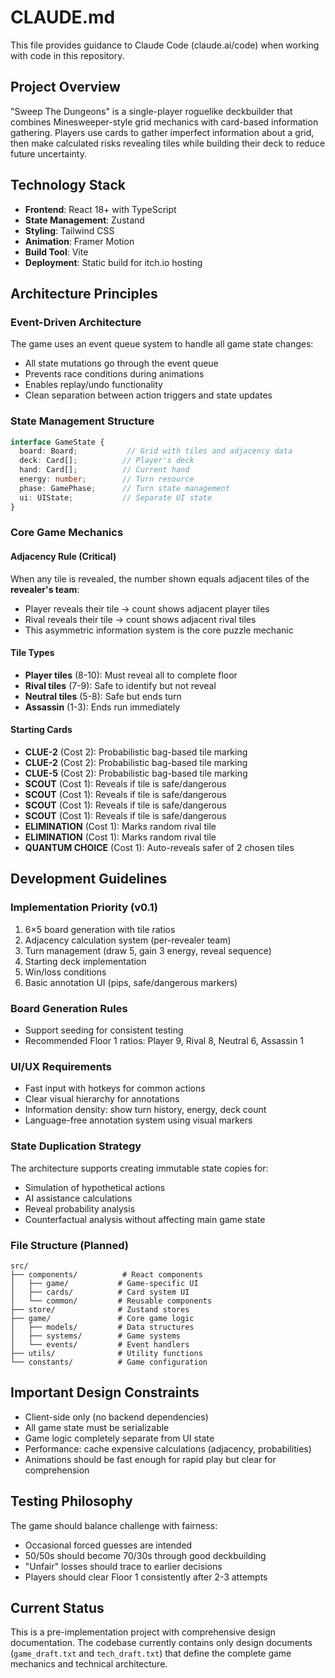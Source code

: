 # CLAUDE.md

This file provides guidance to Claude Code (claude.ai/code) when working with code in this repository.

## Project Overview

"Sweep The Dungeons" is a single-player roguelike deckbuilder that combines Minesweeper-style grid mechanics with card-based information gathering. Players use cards to gather imperfect information about a grid, then make calculated risks revealing tiles while building their deck to reduce future uncertainty.

## Technology Stack

- **Frontend**: React 18+ with TypeScript
- **State Management**: Zustand 
- **Styling**: Tailwind CSS
- **Animation**: Framer Motion
- **Build Tool**: Vite
- **Deployment**: Static build for itch.io hosting

## Architecture Principles

### Event-Driven Architecture
The game uses an event queue system to handle all game state changes:
- All state mutations go through the event queue
- Prevents race conditions during animations
- Enables replay/undo functionality
- Clean separation between action triggers and state updates

### State Management Structure
```typescript
interface GameState {
  board: Board;           // Grid with tiles and adjacency data
  deck: Card[];          // Player's deck
  hand: Card[];          // Current hand
  energy: number;        // Turn resource
  phase: GamePhase;      // Turn state management
  ui: UIState;           // Separate UI state
}
```

### Core Game Mechanics

#### Adjacency Rule (Critical)
When any tile is revealed, the number shown equals adjacent tiles of the **revealer's team**:
- Player reveals their tile → count shows adjacent player tiles
- Rival reveals their tile → count shows adjacent rival tiles
- This asymmetric information system is the core puzzle mechanic

#### Tile Types
- **Player tiles** (8-10): Must reveal all to complete floor
- **Rival tiles** (7-9): Safe to identify but not reveal
- **Neutral tiles** (5-8): Safe but ends turn
- **Assassin** (1-3): Ends run immediately

#### Starting Cards
- **CLUE-2** (Cost 2): Probabilistic bag-based tile marking
- **CLUE-2** (Cost 2): Probabilistic bag-based tile marking
- **CLUE-5** (Cost 2): Probabilistic bag-based tile marking
- **SCOUT** (Cost 1): Reveals if tile is safe/dangerous
- **SCOUT** (Cost 1): Reveals if tile is safe/dangerous
- **SCOUT** (Cost 1): Reveals if tile is safe/dangerous
- **SCOUT** (Cost 1): Reveals if tile is safe/dangerous
- **ELIMINATION** (Cost 1): Marks random rival tile
- **ELIMINATION** (Cost 1): Marks random rival tile
- **QUANTUM CHOICE** (Cost 1): Auto-reveals safer of 2 chosen tiles

## Development Guidelines

### Implementation Priority (v0.1)
1. 6×5 board generation with tile ratios
2. Adjacency calculation system (per-revealer team)
3. Turn management (draw 5, gain 3 energy, reveal sequence)
4. Starting deck implementation
5. Win/loss conditions
6. Basic annotation UI (pips, safe/dangerous markers)

### Board Generation Rules
- Support seeding for consistent testing
- Recommended Floor 1 ratios: Player 9, Rival 8, Neutral 6, Assassin 1

### UI/UX Requirements
- Fast input with hotkeys for common actions
- Clear visual hierarchy for annotations
- Information density: show turn history, energy, deck count
- Language-free annotation system using visual markers

### State Duplication Strategy
The architecture supports creating immutable state copies for:
- Simulation of hypothetical actions
- AI assistance calculations
- Reveal probability analysis
- Counterfactual analysis without affecting main game state

### File Structure (Planned)
```
src/
├── components/          # React components
│   ├── game/           # Game-specific UI
│   ├── cards/          # Card system UI
│   └── common/         # Reusable components
├── store/              # Zustand stores
├── game/               # Core game logic
│   ├── models/         # Data structures
│   ├── systems/        # Game systems
│   └── events/         # Event handlers
├── utils/              # Utility functions
└── constants/          # Game configuration
```

## Important Design Constraints

- Client-side only (no backend dependencies)
- All game state must be serializable
- Game logic completely separate from UI state
- Performance: cache expensive calculations (adjacency, probabilities)
- Animations should be fast enough for rapid play but clear for comprehension

## Testing Philosophy

The game should balance challenge with fairness:
- Occasional forced guesses are intended
- 50/50s should become 70/30s through good deckbuilding
- "Unfair" losses should trace to earlier decisions
- Players should clear Floor 1 consistently after 2-3 attempts

## Current Status

This is a pre-implementation project with comprehensive design documentation. The codebase currently contains only design documents (`game_draft.txt` and `tech_draft.txt`) that define the complete game mechanics and technical architecture.